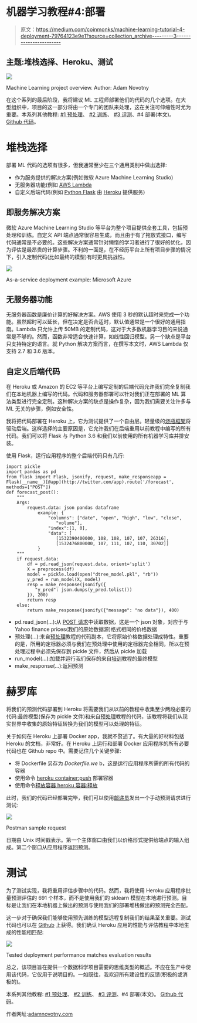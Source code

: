 # 机器学习教程#4:部署

> 原文：<https://medium.com/coinmonks/machine-learning-tutorial-4-deployment-79764123e9e1?source=collection_archive---------3----------------------->

## 主题:堆栈选择、Heroku、测试

![](img/a472b44c367f2d8c3427db6f0c96d03f.png)

Machine Learning project overview. Author: Adam Novotny

在这个系列的最后阶段，我将建议 ML 工程师部署他们的代码的几个选项。在大型组织中，项目的这一部分将由一个专门的团队来处理，这在关注可伸缩性时尤为重要。本系列其他教程: [#1 预处理](/coinmonks/machine-learning-tutorial-1-preprocessing-d90198e37577)、 [#2 训练](/coinmonks/machine-learning-tutorial-2-training-f6f735830838)、 [#3 评测](/coinmonks/machine-learning-tutorial-3-evaluation-a157f90914c9)、#4 部署(本文)。 [Github 代码](https://github.com/adam5ny/blogs/tree/master/ml-deployment)。

# 堆栈选择

部署 ML 代码的选项有很多，但我通常至少在三个通用类别中做出选择:

*   作为服务提供的解决方案(例如微软 Azure Machine Learning Studio)
*   无服务器功能(例如 [AWS Lambda](https://docs.aws.amazon.com/lambda/latest/dg/python-programming-model.html)
*   自定义后端代码(例如 [Python Flask](http://flask.pocoo.org/docs/0.12/) 由 [Heroku](https://devcenter.heroku.com/articles/getting-started-with-python) 提供服务)

## 即服务解决方案

微软 Azure Machine Learning Studio 等平台为整个项目提供全套工具，包括预处理和训练。自定义 API 端点通常很容易生成，而且由于有了拖放式接口，编写代码通常是不必要的。这些解决方案通常针对懒惰的学习者进行了很好的优化，因为评估是最昂贵的计算步骤。不利的一面是，在不经历平台上所有项目步骤的情况下，引入定制代码(比如最终的模型)有时更具挑战性。

![](img/2ad9bc2eb2d0331c0d3b38e880c72384.png)

As-a-service deployment example: Microsoft Azure

## 无服务器功能

无服务器函数是廉价计算的好解决方案。AWS 使用 3 秒的默认超时来完成一个功能。虽然超时可以延长，但在决定是否合适时，默认值通常是一个很好的通用指南。Lambda 只允许上传 50MB 的定制代码，这对于大多数机器学习目的来说通常是不够的。然而，函数非常适合快速计算，如线性回归模型。另一个缺点是平台只支持特定的语言。就 Python 解决方案而言，在撰写本文时，AWS Lambda 仅支持 2.7 和 3.6 版本。

## 自定义后端代码

在 Heroku 或 Amazon 的 EC2 等平台上编写定制的后端代码允许我们完全复制我们在本地机器上编写的代码。代码和服务器部署可以针对我们正在部署的 ML 算法类型进行完全定制。这种解决方案的缺点是操作复杂，因为我们需要关注许多与 ML 无关的步骤，例如安全性。

我将把代码部署在 Heroku 上，它为测试提供了一个自由层。轻量级的[烧瓶框架](http://flask.pocoo.org/)将驱动后端。这样选择的主要原因是，它允许我们在后端重用以前教程中编写的所有代码。我们可以将 Flask 与 Python 3.6 和我们以前使用的所有机器学习库并排安装。

使用 Flask，运行应用程序的整个后端代码只有几行:

```
import pickle
import pandas as pd
from flask import Flask, jsonify, request, make_responseapp = Flask(__name__)[@app](http://twitter.com/app).route('/forecast', methods=["POST"])
def forecast_post():
    """
    Args:
        request.data: json pandas dataframe
            example: {
                "columns": ["date", "open", "high", "low", "close",
                   "volume"],
                "index":[1, 0],
                "data": [
                   [1532390400000, 108, 108, 107, 107, 26316],
                   [1532476800000, 107, 111, 107, 110, 30702]]
            }
    """
    if request.data:
        df = pd.read_json(request.data, orient='split')
        X = preprocess(df)
        model = pickle.load(open("dtree_model.pkl", "rb"))
        y_pred = run_model(X, model)
        resp = make_response(jsonify({
           "y_pred": json.dumps(y_pred.tolist())
        }), 200)
        return resp
    else:
        return make_response(jsonify({"message": "no data"}), 400)
```

*   pd.read_json(…):从 [POST 请求](https://en.wikipedia.org/wiki/POST_(HTTP))中读取数据，这是一个 json 对象，对应于与 Yahoo finance prices(我们的原始数据源)格式相同的价格数据
*   预处理(…):来自[预处理](/coinmonks/machine-learning-tutorial-1-preprocessing-d90198e37577)教程的代码副本，它将原始价格数据处理成特性。重要的是，所用的定标器必须与我们在预处理中使用的定标器完全相同，所以在预处理过程中必须先保存到 pickle 文件，然后从 pickle 加载
*   run_model(…):加载并运行我们保存的来自[培训](/coinmonks/machine-learning-tutorial-2-training-f6f735830838)教程的最终模型
*   make_response(…):返回预测

# 赫罗库

将我们的预测代码部署到 Heroku 将需要我们从以前的教程中收集至少两段必要的代码:最终模型(保存为 pickle 文件)和来自[预处理](/coinmonks/machine-learning-tutorial-1-preprocessing-d90198e37577)教程的代码，该教程将我们从现实世界中收集的原始特征转换为我们的模型可以处理的特征。

关于如何在 Heroku 上部署 Docker app，我就不赘述了。有大量的好材料包括 Heroku 的文档，非常好。在 Heroku 上运行和部署 Docker 应用程序的所有必要代码也在 Github repo 中。需要记住几个关键步骤:

*   将 Dockerfile 另存为 *Dockerfile.we* b，这是运行应用程序所需的所有代码的容器
*   使用命令 [heroku container:push](https://devcenter.heroku.com/articles/container-registry-and-runtime) 部署容器
*   使用命令[释放容器 heroku 容器:释放](https://devcenter.heroku.com/articles/container-registry-and-runtime)

此时，我们的代码已经部署完毕，我们可以使用[邮递员](https://www.google.com/url?sa=t&rct=j&q=&esrc=s&source=web&cd=1&cad=rja&uact=8&ved=2ahUKEwjmut-U1JvdAhVKsqQKHaQUBg0QFjAAegQIBRAC&url=https%3A%2F%2Fwww.getpostman.com%2F&usg=AOvVaw1vWzpwzQOHi5ErKZnywLDR)发出一个手动预测请求进行测试:

![](img/3b132787d076747c9367f6d83f3650ec.png)

Postman sample request

日期由 Unix 时间戳表示。第一个主体窗口由我们以价格形式提供给端点的输入组成。第二个窗口从应用程序返回预测。

# 测试

为了测试实现，我将重用评估步骤中的代码。然而，我将使用 Heroku 应用程序批量预测评估的 691 个样本，而不是使用我们的 sklearn 模型在本地进行预测。目标是让我们在本地机器上做出的预测与使用我们的部署堆栈做出的预测完全匹配。

这一步对于确保我们能够使用预先训练的模型远程复制我们的结果至关重要。测试代码也可以在 [Github](https://github.com/adam5ny/blogs/blob/master/ml-deployment/backend/tests/test_app.py) 上获得。我们确认 Heroku 应用的性能与评估教程中本地生成的性能相匹配:

![](img/2f084578f13bc66ad9674250ab2638f6.png)

Tested deployment performance matches evaluation results

总之，该项目旨在提供一个数据科学项目需要的思维类型的概述。不应在生产中使用该代码，它仅用于说明目的。一如既往，我欢迎所有建设性的反馈(积极的或消极的)。

本系列其他教程: [#1 预处理](/coinmonks/machine-learning-tutorial-1-preprocessing-d90198e37577)、 [#2 训练](/coinmonks/machine-learning-tutorial-2-training-f6f735830838)、 [#3 评测](/coinmonks/machine-learning-tutorial-3-evaluation-a157f90914c9)、#4 部署(本文)。 [Github 代码](https://github.com/adam5ny/blogs/tree/master/ml-deployment)。

作者网址:[adamnovotny.com](https://www.adamnovotny.com/)